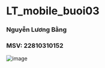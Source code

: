 # LT_mobile_buoi03
### Nguyễn Lương Bằng
### MSV: 22810310152
![image](https://github.com/user-attachments/assets/8816cd05-d61f-497f-b31c-073478aada4d)
